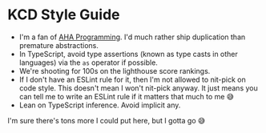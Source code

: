# KCD Style Guide

- I'm a fan of [AHA Programming](https://kcd.im/aha). I'd much rather ship
  duplication than premature abstractions.
- In TypeScript, avoid type assertions (known as type casts in other languages)
  via the `as` operator if possible.
- We're shooting for 100s on the lighthouse score rankings.
- If I don't have an ESLint rule for it, then I'm not allowed to nit-pick on
  code style. This doesn't mean I won't nit-pick anyway. It just means you can
  tell me to write an ESLint rule if it matters that much to me 😅
- Lean on TypeScript inference. Avoid implicit any.

I'm sure there's tons more I could put here, but I gotta go 😅
